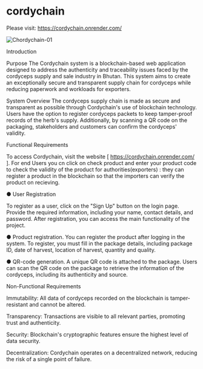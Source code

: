 # cordychain

Please visit: https://cordychain.onrender.com/

![Chordychain-01](https://github.com/Puru54/cordychain/assets/141397564/3d608694-2117-41fe-a599-01fbcebc8439)



Introduction

Purpose
The Cordychain system is a blockchain-based web application designed to address the authenticity and traceability issues faced by the cordyceps supply and sale industry in Bhutan. This system aims to create an exceptionally secure and transparent supply chain for cordyceps while reducing paperwork and workloads for exporters.


System Overview 
The cordyceps supply chain is made as secure and transparent as possible through Cordychain's use of blockchain technology. Users have the option to register cordyceps packets to keep tamper-proof records of the herb's supply. Additionally, by scanning a QR code on the packaging, stakeholders and customers can confirm the cordyceps' validity.





Functional Requirements 

To access Cordychain, visit the website [ https://cordychain.onrender.com/ ].
For end Users you cn click on check product and enter your product code to check the validity of the product 
for authorities(exporters) : they can register a product in the blockchain so that the importers  can verify the product on recieving.



●	User Registration

To register as a user, click on the "Sign Up" button on the login page. Provide the required information, including your name, contact details, and password. After registration, you can access the main functionality of the project.

●	Product registration.
You can register the product after logging in the system. To register, you must fill in the package details, including package ID, date of harvest, location of harvest,  quantity and quality.

●	QR-code generation.
A unique QR code is attached to the package. 
Users can scan the QR code on the package to retrieve the information of the cordyceps, including its authenticity and source.



Non-Functional Requirements 

Immutability: All data of cordyceps recorded on the blockchain is tamper-resistant and cannot be altered.

Transparency: Transactions are visible to all relevant parties, promoting trust and authenticity.

Security: Blockchain's cryptographic features ensure the highest level of data security.

Decentralization: Cordychain operates on a decentralized network, reducing the risk of a single point of failure.









